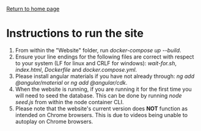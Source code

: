 [Return to home page](https://github.com/jess-mw/desk23)

# Instructions to run the site

1. From within the "Website" folder, run *docker-compose up --build*.
2. Ensure your line endings for the following files are correct with respect to your system (LF for linux and CRLF for windows): *wait-for.sh*, *index.html*, *Dockerfile* and *docker.compose.yml*.
3. Please install angular materials if you have not already through: *ng add @angular/material* or *ng add @angular/cdk*.
4. When the website is running, if you are running it for the first time you will need to seed the database. This can be done by running *node seed.js* from within the node container CLI.
5. Please note that the website's current version does **NOT** function as intended on Chrome browsers. This is due to videos being unable to autoplay on Chrome browsers.  
